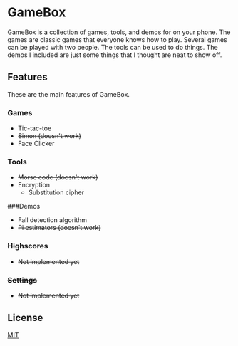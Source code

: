 # GameBox
GameBox is a collection of games, tools, and demos for on your phone. The games are classic games that everyone knows how to play. Several games can be played with two people. The tools can be used to do things. The demos I included are just some things that I thought are neat to show off.

## Features
These are the main features of GameBox.

### Games
* Tic-tac-toe
* ~~Simon (doesn't work)~~
* Face Clicker

### Tools
* ~~Morse code (doesn't work)~~
* Encryption
    * Substitution cipher

###Demos
* Fall detection algorithm
* ~~Pi estimators (doesn't work)~~

### ~~Highscores~~
* ~~Not implemented yet~~

### ~~Settings~~
* ~~Not implemented yet~~

## License
[MIT](https://choosealicense.com/licenses/mit/)
